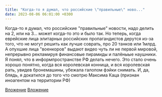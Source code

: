 ```yaml
---
title: "Когда-то я думал, что российские \"правильные\" ново..."
date: 2023-08-06 06:01:00 +0300
---
```


Когда-то я думал, что российские "правильные" новости, надо делить на 2, или на 3... может когда-то это и было так. Но теперь, когда еврейские лица элитарных российских пропагандистов дерутся из-за того, что не могут решить как лучше соврать, про 20 танков или 1млрд. А опухшие лица "военкоров" выдают видео чуть ли не первой мировой, непрерывно рекламируя финансовые пирамиды и палёныые наушники. Я понял, что в информпространстве РФ делать нечего. Это стало очень хорошо понятно, когда вся королевская конница, и вся королевская рать, увидев бронемашины, убежала галопом фэйки снимать.
И, да, блядь, я докатился до того что смотрю Максима Каца (признан иноагентом на территории РФ)


[Вложение](/assets/vk_photos/2/Q2qTak2yY6c.jpg)
[Вложение](/assets/vk_photos/4/4sfueswloaw.jpg)
